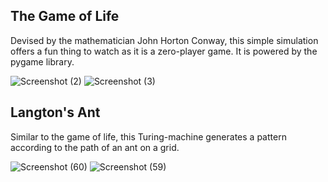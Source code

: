 ## The Game of Life
Devised by the mathematician John Horton Conway, this simple simulation offers a fun thing to watch as it is a zero-player game. It is powered by the pygame library. 

![Screenshot (2)](https://github.com/Lina674/Cellular-Automaton/assets/68437558/6c0aa7f6-d76b-4f7f-83ba-03d48d8048ec)
![Screenshot (3)](https://github.com/Lina674/Cellular-Automaton/assets/68437558/040a5aa3-cb31-40c4-bf07-8c54db815914)

## Langton's Ant
Similar to the game of life, this Turing-machine generates a pattern according to the path of an ant on a grid.

![Screenshot (60)](https://github.com/Lina674/Cellular-Automata/assets/68437558/dd714b10-bcec-4485-8931-b647033791f7)
![Screenshot (59)](https://github.com/Lina674/Cellular-Automata/assets/68437558/3af70314-70bc-4e1c-85ab-7db219988b2b)
